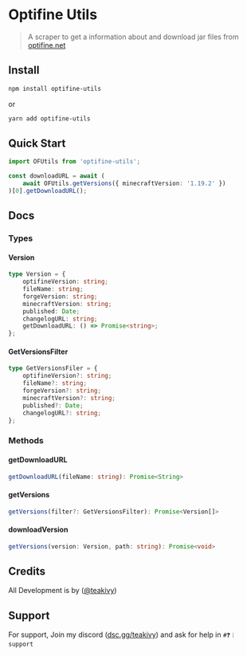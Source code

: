 # Optifine Utils

> A scraper to get a information about and download jar files from <a href="https://optifine.net">optifine.net</a>

## Install

```bash
npm install optifine-utils
```

or

```bash
yarn add optifine-utils
```

## Quick Start

```ts
import OFUtils from 'optifine-utils';

const downloadURL = await (
    await OFUtils.getVersions({ minecraftVersion: '1.19.2' })
)[0].getDownloadURL();
```

## Docs

### Types

#### Version

```ts
type Version = {
    optifineVersion: string;
    fileName: string;
    forgeVersion: string;
    minecraftVersion: string;
    published: Date;
    changelogURL: string;
    getDownloadURL: () => Promise<string>;
};
```

#### GetVersionsFilter

```ts
type GetVersionsFiler = {
    optifineVersion?: string;
    fileName?: string;
    forgeVersion?: string;
    minecraftVersion?: string;
    published?: Date;
    changelogURL?: string;
};
```

### Methods

#### getDownloadURL

```ts
getDownloadURL(fileName: string): Promise<String>
```

#### getVersions

```ts
getVersions(filter?: GetVersionsFilter): Promise<Version[]>
```

#### downloadVersion

```ts
getVersions(version: Version, path: string): Promise<void>
```

## Credits

All Development is by ([@teakivy](https://www.github.com/teakivy))

## Support

For support, Join my discord ([dsc.gg/teakivy](https://discord.gg/Xb6eeRevkb)) and ask for help in `#❓︱support`
